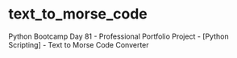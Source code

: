 # text_to_morse_code
Python Bootcamp Day 81 - Professional Portfolio Project - [Python Scripting] - Text to Morse Code Converter
